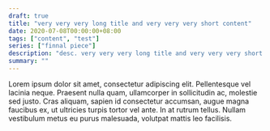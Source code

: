 ```yaml
---
draft: true
title: "very very very long title and very very very short content"
date: 2020-07-08T00:00:00+08:00
tags: ["content", "test"]
series: ["finnal piece"]
description: "desc. very very very long title and very very very short content"
summary: ""
---
```


Lorem ipsum dolor sit amet, consectetur adipiscing elit. Pellentesque vel lacinia neque. Praesent nulla quam, ullamcorper in sollicitudin ac, molestie sed justo. Cras aliquam, sapien id consectetur accumsan, augue magna faucibus ex, ut ultricies turpis tortor vel ante. In at rutrum tellus. Nullam vestibulum metus eu purus malesuada, volutpat mattis leo facilisis.
